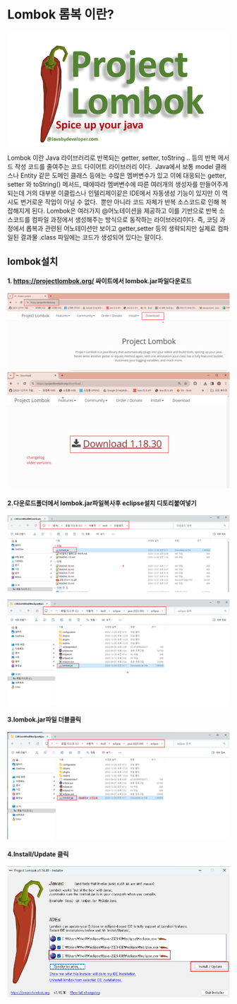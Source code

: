 # Lombok 롬복 이란? 
 
 ![Alt text](image-41.png)
 
 Lombok 이란 Java 라이브러리로 반복되는 getter, setter, toString .. 등의 반복 메서드 작성 코드를 줄여주는 코드 다이어트 라이브러리 이다.  Java에서 보통 model 클래스나 Entity 같은 도메인 클래스 등에는 수많은 멤버변수가 있고 이에 대응되는 getter, setter 와 toString() 메서드, 때에따라 멤버변수에 따른 여러개의 생성자를 만들어주게 되는데 
거의 대부분 이클립스나 인텔리제이같은 IDE에서 자동생성 기능이 있지만 이 역시도 번거로운 작업이 아닐 수 없다.  뿐만 아니라 코드 자체가 반복 소스코드로 인해 복잡해지게 된다. Lombok은 여러가지 @어노테이션을 제공하고 이를 기반으로 반복 소스코드를 컴파일 과정에서 생성해주는 방식으로 동작하는 라이브러리이다. 즉, 코딩 과정에서 롭복과 관련된 어노테이션만 보이고 getter,setter 등의 생략되지만 실제로 컴파일된 결과물 .class 파일에는 코드가 생성되어 있다는 말이다. 

 
 
 ## lombok설치
  

      
####  1. https://projectlombok.org/ 싸이트에서 lombok.jar파일다운로드


![Alt text](image-42.png)
![Alt text](image-43.png)

#### 2.다운로드폴더에서 lombok.jar파일복사후 eclipse설치 디토리붙여넣기

![Alt text](image-44.png)

![Alt text](image-45.png)

#### 3.lombok.jar파일 더블클릭
![Alt text](image-46.png)


#### 4.Install/Update 클릭
![Alt text](image-47.png)


